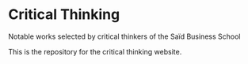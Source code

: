# Critical Thinking
Notable works selected by critical thinkers of the Saïd Business School

This is the repository for the critical thinking website.
